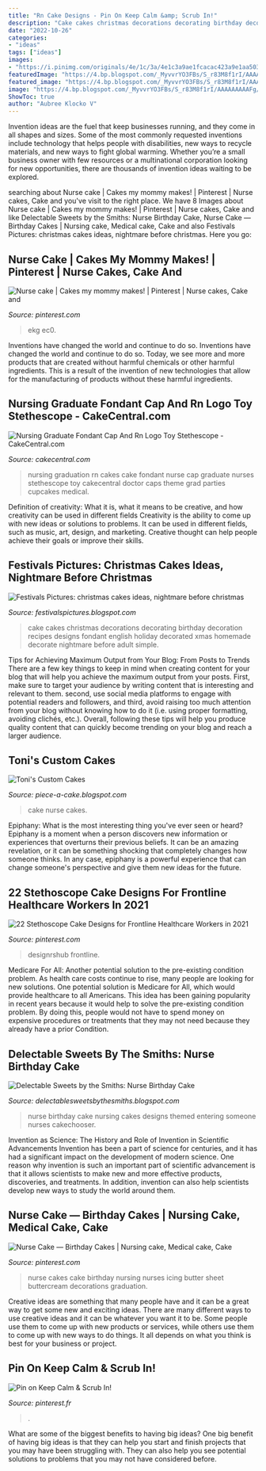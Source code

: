 ```yaml
---
title: "Rn Cake Designs - Pin On Keep Calm &amp; Scrub In!"
description: "Cake cakes christmas decorations decorating birthday decoration recipes designs fondant english holiday decorated xmas homemade decorate nightmare before adult simple"
date: "2022-10-26"
categories:
- "ideas"
tags: ["ideas"]
images:
- "https://i.pinimg.com/originals/4e/1c/3a/4e1c3a9ae1fcacac423a9e1aa503eff5.jpg"
featuredImage: "https://4.bp.blogspot.com/_MyvvrYO3FBs/S_r83M8f1rI/AAAAAAAAAFg/LLrz_1bdZ2s/s1600/056.JPG"
featured_image: "https://4.bp.blogspot.com/_MyvvrYO3FBs/S_r83M8f1rI/AAAAAAAAAFg/LLrz_1bdZ2s/s1600/056.JPG"
image: "https://4.bp.blogspot.com/_MyvvrYO3FBs/S_r83M8f1rI/AAAAAAAAAFg/LLrz_1bdZ2s/s1600/056.JPG"
ShowToc: true
author: "Aubree Klocko V"
---
```



Invention ideas are the fuel that keep businesses running, and they come in all shapes and sizes. Some of the most commonly requested inventions include technology that helps people with disabilities, new ways to recycle materials, and new ways to fight global warming. Whether you’re a small business owner with few resources or a multinational corporation looking for new opportunities, there are thousands of invention ideas waiting to be explored.

	

		
searching about Nurse cake | Cakes my mommy makes! | Pinterest | Nurse cakes, Cake and you've visit to the right place. We have 8 Images about Nurse cake | Cakes my mommy makes! | Pinterest | Nurse cakes, Cake and like Delectable Sweets by the Smiths: Nurse Birthday Cake, Nurse Cake — Birthday Cakes | Nursing cake, Medical cake, Cake and also Festivals Pictures: christmas cakes ideas, nightmare before christmas. Here you go:
		
    
## Nurse Cake | Cakes My Mommy Makes! | Pinterest | Nurse Cakes, Cake And

<img loading=lazy src="https://s-media-cache-ak0.pinimg.com/originals/70/35/69/7035691010f0bd15694a6e536814961f.jpg" onerror="this.onerror=null;this.src='https://tse3.mm.bing.net/th?id=OIP.Q3H-YinI11Mpk-JM82tQ6gHaFj&amp;pid=15.1';" alt="Nurse cake | Cakes my mommy makes! | Pinterest | Nurse cakes, Cake and">

_Source: pinterest.com_

>ekg ec0. 

	

Inventions have changed the world and continue to do so.
Inventions have changed the world and continue to do so. Today, we see more and more products that are created without harmful chemicals or other harmful ingredients. This is a result of the invention of new technologies that allow for the manufacturing of products without these harmful ingredients.

    
## Nursing Graduate Fondant Cap And Rn Logo Toy Stethescope - CakeCentral.com

<img loading=lazy src="http://cdn001.cakecentral.com/gallery/2015/03/900_872243w0ur_nursing-graduate-fondant-cap-and-rn-logo-toy-stethescope.jpg" onerror="this.onerror=null;this.src='https://tse3.mm.bing.net/th?id=OIP.kBGPUvGzu4gE2FO7DUsEdgHaJ4&amp;pid=15.1';" alt="Nursing Graduate Fondant Cap And Rn Logo Toy Stethescope - CakeCentral.com">

_Source: cakecentral.com_

>nursing graduation rn cakes cake fondant nurse cap graduate nurses stethescope toy cakecentral doctor caps theme grad parties cupcakes medical. 

	

Definition of creativity: What it is, what it means to be creative, and how creativity can be used in different fields
Creativity is the ability to come up with new ideas or solutions to problems. It can be used in different fields, such as music, art, design, and marketing. Creative thought can help people achieve their goals or improve their skills.

    
## Festivals Pictures: Christmas Cakes Ideas, Nightmare Before Christmas

<img loading=lazy src="http://1.bp.blogspot.com/-m-B0FcVEbMo/TrocJJk9RqI/AAAAAAAAG_Y/o4u8EbCKhuo/s1600/christmas+cake+pictures.jpg" onerror="this.onerror=null;this.src='https://tse2.mm.bing.net/th?id=OIP.6JjI_CeEHKmFPtYJWzx_RAHaE9&amp;pid=15.1';" alt="Festivals Pictures: christmas cakes ideas, nightmare before christmas">

_Source: festivalspictures.blogspot.com_

>cake cakes christmas decorations decorating birthday decoration recipes designs fondant english holiday decorated xmas homemade decorate nightmare before adult simple. 

	

Tips for Achieving Maximum Output from Your Blog: From Posts to Trends
There are a few key things to keep in mind when creating content for your blog that will help you achieve the maximum output from your posts. First, make sure to target your audience by writing content that is interesting and relevant to them. second, use social media platforms to engage with potential readers and followers, and third, avoid raising too much attention from your blog without knowing how to do it (i.e. using proper formatting, avoiding clichés, etc.). Overall, following these tips will help you produce quality content that can quickly become trending on your blog and reach a larger audience.

    
## Toni&#039;s Custom Cakes

<img loading=lazy src="http://1.bp.blogspot.com/-NeP_z-e1o60/Tdqu_pVidII/AAAAAAAAdTE/nr6jbZLhE7Q/s1600/nurse_cake.jpg" onerror="this.onerror=null;this.src='https://tse1.mm.bing.net/th?id=OIP.9qiqbytggo5WP6_VtemAAgHaHa&amp;pid=15.1';" alt="Toni&#039;s Custom Cakes">

_Source: piece-a-cake.blogspot.com_

>cake nurse cakes. 

	

Epiphany: What is the most interesting thing you've ever seen or heard?
Epiphany is a moment when a person discovers new information or experiences that overturns their previous beliefs. It can be an amazing revelation, or it can be something shocking that completely changes how someone thinks. In any case, epiphany is a powerful experience that can change someone's perspective and give them new ideas for the future.

    
## 22 Stethoscope Cake Designs For Frontline Healthcare Workers In 2021

<img loading=lazy src="https://i.pinimg.com/originals/fd/a8/4b/fda84b6469d8c2022819bc1060b5b75c.jpg" onerror="this.onerror=null;this.src='https://tse3.mm.bing.net/th?id=OIP.U0nsexwlO38i-rkTdyYrswHaJ4&amp;pid=15.1';" alt="22 Stethoscope Cake Designs for Frontline Healthcare Workers in 2021">

_Source: pinterest.com_

>designrshub frontline. 

	

Medicare For All: Another potential solution to the pre-existing condition problem.
As health care costs continue to rise, many people are looking for new solutions. One potential solution is Medicare for All, which would provide healthcare to all Americans. This idea has been gaining popularity in recent years because it would help to solve the pre-existing condition problem. By doing this, people would not have to spend money on expensive procedures or treatments that they may not need because they already have a prior Condition.

    
## Delectable Sweets By The Smiths: Nurse Birthday Cake

<img loading=lazy src="https://4.bp.blogspot.com/_MyvvrYO3FBs/S_r83M8f1rI/AAAAAAAAAFg/LLrz_1bdZ2s/s1600/056.JPG" onerror="this.onerror=null;this.src='https://tse3.mm.bing.net/th?id=OIP.A6IzaC5GoavNnKX7XjGS5QHaJ4&amp;pid=15.1';" alt="Delectable Sweets by the Smiths: Nurse Birthday Cake">

_Source: delectablesweetsbythesmiths.blogspot.com_

>nurse birthday cake nursing cakes designs themed entering someone nurses cakechooser. 

	

Invention as Science: The History and Role of Invention in Scientific Advancements
Invention has been a part of science for centuries, and it has had a significant impact on the development of modern science. One reason why invention is such an important part of scientific advancement is that it allows scientists to make new and more effective products, discoveries, and treatments. In addition, invention can also help scientists develop new ways to study the world around them.

    
## Nurse Cake — Birthday Cakes | Nursing Cake, Medical Cake, Cake

<img loading=lazy src="https://i.pinimg.com/originals/d3/79/b6/d379b675cec73ae4d4cd0655be8b3ca1.jpg" onerror="this.onerror=null;this.src='https://tse2.mm.bing.net/th?id=OIP.3Qm3Bwb37Yz50Ue-al-POAHaFj&amp;pid=15.1';" alt="Nurse Cake — Birthday Cakes | Nursing cake, Medical cake, Cake">

_Source: pinterest.com_

>nurse cakes cake birthday nursing nurses icing butter sheet buttercream decorations graduation. 

	

Creative ideas are something that many people have and it can be a great way to get some new and exciting ideas. There are many different ways to use creative ideas and it can be whatever you want it to be. Some people use them to come up with new products or services, while others use them to come up with new ways to do things. It all depends on what you think is best for your business or project.

    
## Pin On Keep Calm &amp; Scrub In!

<img loading=lazy src="https://i.pinimg.com/originals/4e/1c/3a/4e1c3a9ae1fcacac423a9e1aa503eff5.jpg" onerror="this.onerror=null;this.src='https://tse1.mm.bing.net/th?id=OIP.T5GqAtI4Oi263PP8Amwh8QHaHa&amp;pid=15.1';" alt="Pin on Keep Calm &amp; Scrub In!">

_Source: pinterest.fr_

>. 

	

What are some of the biggest benefits to having big ideas?
One big benefit of having big ideas is that they can help you start and finish projects that you may have been struggling with. They can also help you see potential solutions to problems that you may not have considered before.

